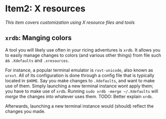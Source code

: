 # Item2: X resources

*This item covers customization using X resource files and tools*

## `xrdb`: Manging colors

A tool you will likely use often in your ricing adventures is `xrdb`. It allows you to easily manage changes to colors (and various other things) from file such as `.Xdefaults` and `.xresources`.

For instance, a popular terminal emulator is `rxvt-unicode`, also known as `urxvt`. All of its configuration is done through a config file that is typically located in `$HOME`. Say you make changes to
`.Xdefaults`, and want to make use of them. Simply launching a new terminal instance wont apply them; you have to make use of `xrdb`. Running `sudo xrdb -merge ~/.Xdefaults` will *merge* the changes into whatever uses them.
TODO: Better explain `xrdb`. 

Afterwards, launching a new terminal instance would (should) reflect the changes you made. 
